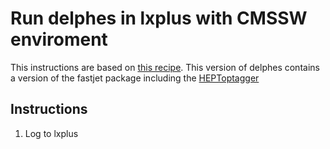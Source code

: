# Run delphes in lxplus with CMSSW enviroment

This instructions are based on [this recipe](https://twiki.cern.ch/twiki/bin/viewauth/CMS/DelphesUPG). This version of delphes contains a version of the fastjet package including the [HEPToptagger](http://www.thphys.uni-heidelberg.de/~plehn/index.php?show=heptoptagger&visible=tools)

## Instructions

1. Log to lxplus
